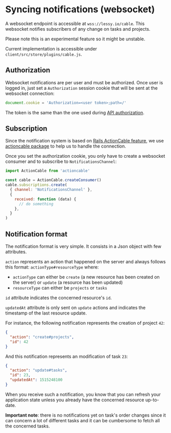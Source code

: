 # Syncing notifications (websocket)

A websocket endpoint is accessible at `wss://lessy.io/cable`. This websocket
notifies subscribers of any change on tasks and projects.

Please note this is an experimental feature so it might be unstable.

Current implementation is accessible under `client/src/store/plugins/cable.js`.

## Authorization

Websocket notifications are per user and must be authorized. Once user is
logged in, just set a `Authorization` session cookie that will be sent at the
websocket connection:

```js
document.cookie = 'Authorization=<user token>;path=/'
```

The token is the same than the one used during [API authorization](authorizations.md).

## Subscription

Since the notification system is based on [Rails ActionCable feature](http://guides.rubyonrails.org/action_cable_overview.html),
we use [actioncable package](https://www.npmjs.com/package/actioncable) to
help us to handle the connection.

Once you set the authorization cookie, you only have to create a websocket
consumer and to subscribe to `NotificationsChannel`:

```js
import ActionCable from 'actioncable'

const cable = ActionCable.createConsumer()
cable.subscriptions.create(
  { channel: 'NotificationsChannel' },
  {
    received: function (data) {
      // do something
    },
  }
)
```

## Notification format

The notification format is very simple. It consists in a Json object with few
attributes.

`action` represents an action that happened on the server and always follows
this format: `actionType#resourceType` where:

- `actionType` can either be `create` (a new resource has been created on the
  server) or `update` (a resource has been updated)
- `resourceType` can either be `projects` or `tasks`

`id` attribute indicates the concerned resource's `id`.

`updatedAt` attribute is only sent on `update` actions and indicates the
timestamp of the last resource update.

For instance, the following notification represents the creation of project
`42`:

```json
{
  "action": "create#projects",
  "id": 42
}
```

And this notification represents an modification of task `23`:

```json
{
  "action": "update#tasks",
  "id": 23,
  "updatedAt": 1515248100
}
```

When you receive such a notification, you know that you can refresh your
application state unless you already have the concerned resource up-to-date.

**Important note**: there is no notifications yet on task's order changes since
it can concern a lot of different tasks and it can be cumbersome to fetch all
the concerned tasks.

